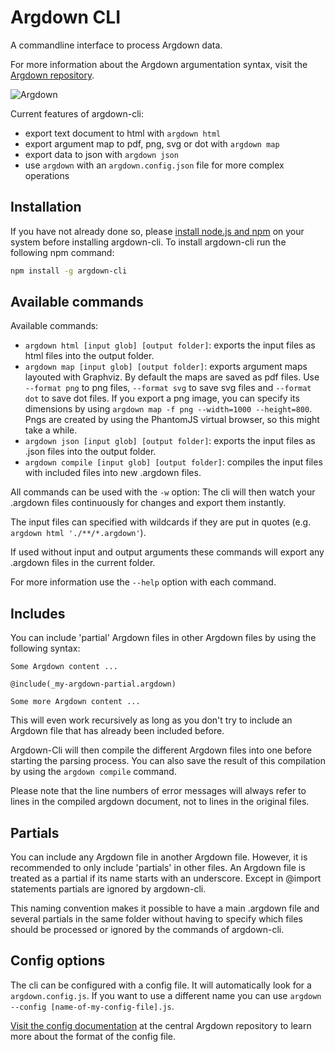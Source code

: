 # Argdown CLI

A commandline interface to process Argdown data.

For more information about the Argdown argumentation syntax, visit the [Argdown repository](https://github.com/christianvoigt/argdown).

![Argdown](https://cdn.rawgit.com/christianvoigt/argdown-cli/master/argdown-mark.svg)

Current features of argdown-cli:

  - export text document to html with `argdown html`
  - export argument map to pdf, png, svg or dot  with `argdown map`
  - export data to json with `argdown json`
  - use `argdown` with an `argdown.config.json` file for more complex operations

## Installation

If you have not already done so, please [install node.js and npm](https://docs.npmjs.com/getting-started/installing-node) on your system before installing argdown-cli. To install argdown-cli run the following npm command:

```bash
npm install -g argdown-cli
```

## Available commands

Available commands:

  - `argdown html [input glob] [output folder]`: exports the input files as html files into the output folder.
  - `argdown map [input glob] [output folder]`: exports argument maps layouted with Graphviz. By default the maps are saved as pdf files. Use `--format png` to png files, `--format svg` to save svg files and `--format dot` to save dot files. If you export a png image, you can specify its dimensions by using `argdown map -f png --width=1000 --height=800`. Pngs are created by using the PhantomJS virtual browser, so this might take a while.
  - `argdown json [input glob] [output folder]`: exports the input files as .json files into the output folder.
  - `argdown compile [input glob] [output folder]`: compiles the input files with included files into new .argdown files.
  
All commands can be used with the `-w` option: The cli will then watch your .argdown files continuously for changes and export them instantly.

The input files can specified with wildcards if they are put in quotes (e.g. `argdown html './**/*.argdown'`).

If used without input and output arguments these commands will export any .argdown files in the current folder.

For more information use the `--help` option with each command.

## Includes

You can include 'partial' Argdown files in other Argdown files by using the following syntax:

````
Some Argdown content ...

@include(_my-argdown-partial.argdown)

Some more Argdown content ...
````

This will even work recursively as long as you don't try to include an Argdown file that has already been included before.

Argdown-Cli will then compile the different Argdown files into one before starting the parsing process. You can also save the result of this compilation by using the `argdown compile` command.

Please note that the line numbers of error messages will always refer to lines in the compiled argdown document, not to lines in the original files. 

## Partials

You can include any Argdown file in another Argdown file. However, it is recommended to only include 'partials' in other files. An Argdown file is treated as a partial if its name starts with an underscore. Except in @import statements partials are ignored by argdown-cli. 

This naming convention makes it possible to have a main .argdown file and several partials in the same folder without having to specify which files should be processed or ignored by the commands of argdown-cli.

## Config options

The cli can be configured with a config file. It will automatically look for a `argdown.config.js`. If you want to use a different name you can use `argdown --config [name-of-my-config-file].js`.

[Visit the config documentation](https://github.com/christianvoigt/argdown/tree/master/docs/Configuration.md) at the central Argdown repository to learn more about the format of the config file.